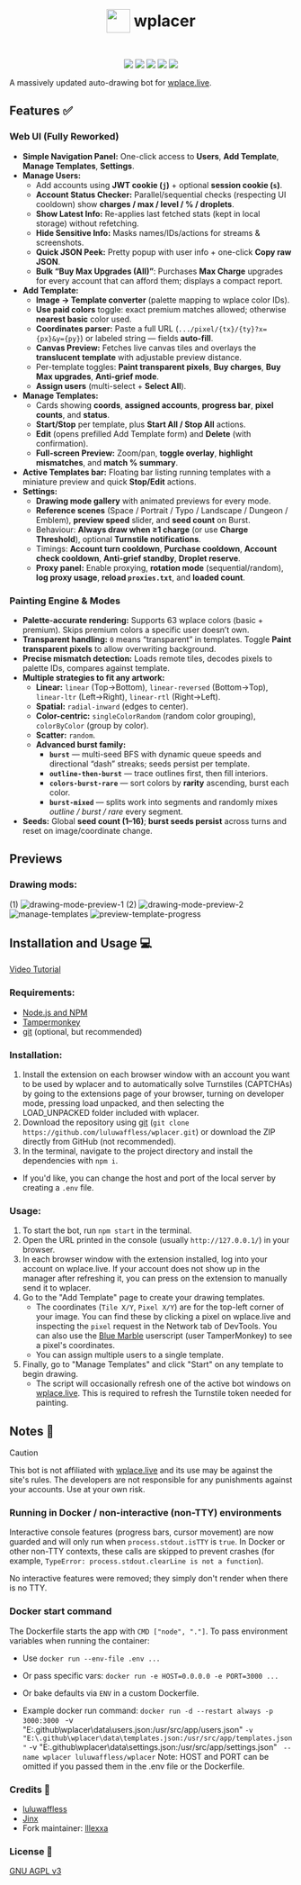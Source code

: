 <h1 align="center"><p style="display: inline-flex; align-items: center; gap: 0.25em"><img style="width: 1.5em; height: 1.5em;" src="public/icons/favicon.png">wplacer</p></h1>

<p align="center"><img src="https://img.shields.io/github/package-json/v/luluwaffless/wplacer">
<a href="LICENSE"><img src="https://img.shields.io/github/license/luluwaffless/wplacer"></a>
<a href="https://discord.gg/qbtcWrHJvR"><img src="https://img.shields.io/badge/Support-gray?style=flat&logo=Discord&logoColor=white&logoSize=auto&labelColor=5562ea"></a>
<a href="LEIAME.md"><img src="https://img.shields.io/badge/tradução-português_(brasil)-green"></a>
<a href="LISEZMOI.md"><img src="https://img.shields.io/badge/traduction-français-blue"></a></p>

A massively updated auto-drawing bot for [wplace.live](https://wplace.live/).

## Features ✅

### Web UI (Fully Reworked)
- **Simple Navigation Panel:** One-click access to **Users**, **Add Template**, **Manage Templates**, **Settings**.
- **Manage Users:**
  - Add accounts using **JWT cookie (`j`)** + optional **session cookie (`s`)**.
  - **Account Status Checker:** Parallel/sequential checks (respecting UI cooldown) show **charges / max / level / % / droplets**.
  - **Show Latest Info:** Re-applies last fetched stats (kept in local storage) without refetching.
  - **Hide Sensitive Info:** Masks names/IDs/actions for streams & screenshots.
  - **Quick JSON Peek:** Pretty popup with user info + one-click **Copy raw JSON**.
  - **Bulk “Buy Max Upgrades (All)”**: Purchases **Max Charge** upgrades for every account that can afford them; displays a compact report.
- **Add Template:**
  - **Image → Template converter** (palette mapping to wplace color IDs).
  - **Use paid colors** toggle: exact premium matches allowed; otherwise **nearest basic** color used.
  - **Coordinates parser:** Paste a full URL (`.../pixel/{tx}/{ty}?x={px}&y={py}`) or labeled string — fields **auto-fill**.
  - **Canvas Preview:** Fetches live canvas tiles and overlays the **translucent template** with adjustable preview distance.
  - Per-template toggles: **Paint transparent pixels**, **Buy charges**, **Buy Max upgrades**, **Anti-grief mode**.
  - **Assign users** (multi-select + **Select All**).
- **Manage Templates:**
  - Cards showing **coords**, **assigned accounts**, **progress bar**, **pixel counts**, and **status**.
  - **Start/Stop** per template, plus **Start All / Stop All** actions.
  - **Edit** (opens prefilled Add Template form) and **Delete** (with confirmation).
  - **Full-screen Preview:** Zoom/pan, **toggle overlay**, **highlight mismatches**, and **match % summary**.
- **Active Templates bar:** Floating bar listing running templates with a miniature preview and quick **Stop/Edit** actions.
- **Settings:**
  - **Drawing mode gallery** with animated previews for every mode.
  - **Reference scenes** (Space / Portrait / Typo / Landscape / Dungeon / Emblem), **preview speed** slider, and **seed count** on Burst.
  - Behaviour: **Always draw when ≥1 charge** (or use **Charge Threshold**), optional **Turnstile notifications**.
  - Timings: **Account turn cooldown**, **Purchase cooldown**, **Account check cooldown**, **Anti-grief standby**, **Droplet reserve**.
  - **Proxy panel:** Enable proxying, **rotation mode** (sequential/random), **log proxy usage**, **reload `proxies.txt`**, and **loaded count**.


### Painting Engine & Modes
- **Palette-accurate rendering:** Supports 63 wplace colors (basic + premium). Skips premium colors a specific user doesn’t own.
- **Transparent handling:** `0` means “transparent” in templates. Toggle **Paint transparent pixels** to allow overwriting background.
- **Precise mismatch detection:** Loads remote tiles, decodes pixels to palette IDs, compares against template.
- **Multiple strategies to fit any artwork:**
  - **Linear:** `linear` (Top→Bottom), `linear-reversed` (Bottom→Top), `linear-ltr` (Left→Right), `linear-rtl` (Right→Left).
  - **Spatial:** `radial-inward` (edges to center).
  - **Color-centric:** `singleColorRandom` (random color grouping), `colorByColor` (group by color).
  - **Scatter:** `random`.
  - **Advanced burst family:**
    - **`burst`** — multi-seed BFS with dynamic queue speeds and directional “dash” streaks; seeds persist per template.
    - **`outline-then-burst`** — trace outlines first, then fill interiors.
    - **`colors-burst-rare`** — sort colors by **rarity** ascending, burst each color.
    - **`burst-mixed`** — splits work into segments and randomly mixes *outline / burst / rare* every segment.
- **Seeds:** Global **seed count (1–16)**; **burst seeds persist** across turns and reset on image/coordinate change.

## Previews

### Drawing mods:
(1)
![drawing-mode-preview-1](./preview/drawing-mode-preview-1.gif)
(2)
![drawing-mode-preview-2](./preview/drawing-mode-preview-2.gif)
![manage-templates](./preview/manage-templates.png)
![preview-template-progress](./preview/preview-template-progress.png)

## Installation and Usage 💻

[Video Tutorial](https://www.youtube.com/watch?v=YR978U84LSY)

### Requirements:
- [Node.js and NPM](https://nodejs.org/en/download)
- [Tampermonkey](https://www.tampermonkey.net/)
- [git](https://git-scm.com/downloads) (optional, but recommended)
### Installation:
1. Install the extension on each browser window with an account you want to be used by wplacer and to automatically solve Turnstiles (CAPTCHAs) by going to the extensions page of your browser, turning on developer mode, pressing load unpacked, and then selecting the LOAD_UNPACKED folder included with wplacer.
2. Download the repository using [git](https://git-scm.com/downloads) (`git clone https://github.com/luluwaffless/wplacer.git`) or download the ZIP directly from GitHub (not recommended).
3. In the terminal, navigate to the project directory and install the dependencies with `npm i`.
- If you'd like, you can change the host and port of the local server by creating a `.env` file.
### Usage:
1. To start the bot, run `npm start` in the terminal.
2. Open the URL printed in the console (usually `http://127.0.0.1/`) in your browser.
3. In each browser window with the extension installed, log into your account on wplace.live. If your account does not show up in the manager after refreshing it, you can press on the extension to manually send it to wplacer.
4. Go to the "Add Template" page to create your drawing templates.
   - The coordinates (`Tile X/Y`, `Pixel X/Y`) are for the top-left corner of your image. You can find these by clicking a pixel on wplace.live and inspecting the `pixel` request in the Network tab of DevTools. You can also use the [Blue Marble](https://github.com/SwingTheVine/Wplace-BlueMarble) userscript (user TamperMonkey) to see a pixel's coordinates.
   - You can assign multiple users to a single template.
5. Finally, go to "Manage Templates" and click "Start" on any template to begin drawing.
   - The script will occasionally refresh one of the active bot windows on [wplace.live](https://wplace.live/). This is required to refresh the Turnstile token needed for painting.

## Notes 📝

> [!CAUTION]
> This bot is not affiliated with [wplace.live](https://wplace.live/) and its use may be against the site's rules. The developers are not responsible for any punishments against your accounts. Use at your own risk.

### Running in Docker / non-interactive (non-TTY) environments

Interactive console features (progress bars, cursor movement) are now guarded and will only run when `process.stdout.isTTY` is `true`. In Docker or other non-TTY contexts, these calls are skipped to prevent crashes (for example, `TypeError: process.stdout.clearLine is not a function`).

No interactive features were removed; they simply don't render when there is no TTY.

### Docker start command
The Dockerfile starts the app with `CMD ["node", "."]`.
To pass environment variables when running the container:
  - Use `docker run --env-file .env ...`
  - Or pass specific vars: `docker run -e HOST=0.0.0.0 -e PORT=3000 ...`
  - Or bake defaults via `ENV` in a custom Dockerfile.

- Example docker run command:
`docker run -d --restart always -p 3000:3000 `
  -v "E:\.github\wplacer\data\users.json:/usr/src/app/users.json" `
  -v "E:\.github\wplacer\data\templates.json:/usr/src/app/templates.json" `
  -v "E:\.github\wplacer\data\settings.json:/usr/src/app/settings.json" `
  --name wplacer luluwaffless/wplacer`
Note: HOST and PORT can be omitted if you passed them in the .env file or the Dockerfile.


### Credits 🙏

-   [luluwaffless](https://github.com/luluwaffless)
-   [Jinx](https://github.com/JinxTheCatto)
-   Fork maintainer: [lllexxa](https://github.com/lllexxa)

### License 📜

[GNU AGPL v3](LICENSE)



